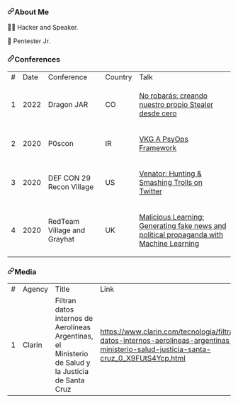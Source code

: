 <!DOCTYPE html>
<html lang="en" data-color-mode="auto" data-light-theme="light" data-dark-theme="dark" data-a11y-animated-images="system">
        <div id="readme" class="Box-body readme blob js-code-block-container p-5 p-xl-6 gist-border-0">
    <article class="markdown-body entry-content container-lg" itemprop="text"><h3 dir="auto"><a id="user-content-about-me" class="anchor" aria-hidden="true" href="#about-me"><svg class="octicon octicon-link" viewBox="0 0 16 16" version="1.1" width="16" height="16" aria-hidden="true"><path fill-rule="evenodd" d="M7.775 3.275a.75.75 0 001.06 1.06l1.25-1.25a2 2 0 112.83 2.83l-2.5 2.5a2 2 0 01-2.83 0 .75.75 0 00-1.06 1.06 3.5 3.5 0 004.95 0l2.5-2.5a3.5 3.5 0 00-4.95-4.95l-1.25 1.25zm-4.69 9.64a2 2 0 010-2.83l2.5-2.5a2 2 0 012.83 0 .75.75 0 001.06-1.06 3.5 3.5 0 00-4.95 0l-2.5 2.5a3.5 3.5 0 004.95 4.95l1.25-1.25a.75.75 0 00-1.06-1.06l-1.25 1.25a2 2 0 01-2.83 0z"></path></svg></a>About Me</h3>
<p dir="auto"><g-emoji class="g-emoji" alias="pirate_flag" fallback-src="https://github.githubassets.com/images/icons/emoji/unicode/1f3f4-2620.png">🏴‍☠️</g-emoji> Hacker and Speaker.</p>
<p dir="auto"><g-emoji class="g-emoji" alias="mechanical_arm" fallback-src="https://github.githubassets.com/images/icons/emoji/unicode/1f9be.png">🦾</g-emoji> Pentester Jr.</p>
<h3 dir="auto"><a id="user-content-conferences" class="anchor" aria-hidden="true" href="#conferences"><svg class="octicon octicon-link" viewBox="0 0 16 16" version="1.1" width="16" height="16" aria-hidden="true"><path fill-rule="evenodd" d="M7.775 3.275a.75.75 0 001.06 1.06l1.25-1.25a2 2 0 112.83 2.83l-2.5 2.5a2 2 0 01-2.83 0 .75.75 0 00-1.06 1.06 3.5 3.5 0 004.95 0l2.5-2.5a3.5 3.5 0 00-4.95-4.95l-1.25 1.25zm-4.69 9.64a2 2 0 010-2.83l2.5-2.5a2 2 0 012.83 0 .75.75 0 001.06-1.06 3.5 3.5 0 00-4.95 0l-2.5 2.5a3.5 3.5 0 004.95 4.95l1.25-1.25a.75.75 0 00-1.06-1.06l-1.25 1.25a2 2 0 01-2.83 0z"></path></svg></a>Conferences</h3>
<table>
  <tbody><tr>
    <td>#</td>
    <td>Date</td>
    <td>Conference</td>
     <td>Country</td>
    <td>Talk</td>
  </tr>
   <tr>
    <td>1</td>
    <td>2022</td>
    <td>Dragon JAR</td>
     <td>CO</td>
    <td><p dir="auto"><a href="https://www.youtube.com/shorts/RJtqClW-_pU">No robarás: creando nuestro propio Stealer desde cero</a></p></td>
  </tr>
  <tr>
    <td>2</td>
    <td>2020</td>
    <td>P0scon</td>
     <td>IR</td>
    <td><p dir="auto"><a href="https://www.youtube.com/watch?v=TEYgkb0Tfc0">VKG A PsyOps Framework</a></p></td>
  </tr>
  <tr>
   </tr><tr>
    <td>3</td>
    <td>2020</td>
    <td>DEF CON 29 Recon Village</td>
     <td>US</td>
    <td><p dir="auto"><a href="https://www.youtube.com/watch?v=fZJ7fq4Imqk">Venator: Hunting & Smashing Trolls on Twitter</a></p></td>
  </tr>
   <tr>
    <td>4</td>
    <td>2020</td>
    <td> RedTeam Village and Grayhat</td>
     <td>UK</td>
    <td><p dir="auto"><a href="https://www.youtube.com/watch?v=4de2472Pmz8">Malicious Learning: Generating fake news and political propaganda with Machine Learning</a></p></td>
  </tr>
  
</tbody></table>

<h3 dir="auto"><a id="user-content-media" class="anchor" aria-hidden="true" href="#media"><svg class="octicon octicon-link" viewBox="0 0 16 16" version="1.1" width="16" height="16" aria-hidden="true"><path fill-rule="evenodd" d="M7.775 3.275a.75.75 0 001.06 1.06l1.25-1.25a2 2 0 112.83 2.83l-2.5 2.5a2 2 0 01-2.83 0 .75.75 0 00-1.06 1.06 3.5 3.5 0 004.95 0l2.5-2.5a3.5 3.5 0 00-4.95-4.95l-1.25 1.25zm-4.69 9.64a2 2 0 010-2.83l2.5-2.5a2 2 0 012.83 0 .75.75 0 001.06-1.06 3.5 3.5 0 00-4.95 0l-2.5 2.5a3.5 3.5 0 004.95 4.95l1.25-1.25a.75.75 0 00-1.06-1.06l-1.25 1.25a2 2 0 01-2.83 0z"></path></svg></a>Media</h3>
<table>
  <tbody><tr>
    <td>#</td>
    <td>Agency</td>
    <td>Title</td>
     <td>Link</td>    
  </tr>
   <tr>
    <td>1</td>
    <td>Clarin</td>
    <td>Filtran datos internos de Aerolíneas Argentinas, el Ministerio de Salud y la Justicia de Santa Cruz</td>
     <td><a href="https://www.clarin.com/tecnologia/filtran-datos-internos-aerolineas-argentinas-ministerio-salud-justicia-santa-cruz_0_X9FUtS4Ycp.html" rel="nofollow">https://www.clarin.com/tecnologia/filtran-datos-internos-aerolineas-argentinas-ministerio-salud-justicia-santa-cruz_0_X9FUtS4Ycp.html</a></td>    
  </tr>
  
  </tr></tbody></table>
</article>
  </div>


  </readme-toc>

  

  
</html>


